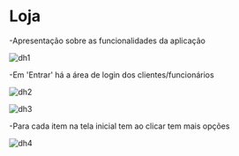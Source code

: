 # Loja

-Apresentação sobre as funcionalidades da aplicação

![dh1](https://user-images.githubusercontent.com/77032890/106501390-dc17ed80-64a1-11eb-9b0a-22920aa9cb13.jpg)

-Em 'Entrar' há a área de login dos clientes/funcionários

![dh2](https://user-images.githubusercontent.com/77032890/106501426-e76b1900-64a1-11eb-9a58-36fccf783891.jpg)

![dh3](https://user-images.githubusercontent.com/77032890/106501448-ed60fa00-64a1-11eb-9ba1-85038bc3ea1e.jpg)

-Para cada item na tela inicial tem ao clicar tem mais opções

![dh4](https://user-images.githubusercontent.com/77032890/106501458-f356db00-64a1-11eb-9069-f1329a8745f2.jpg)
